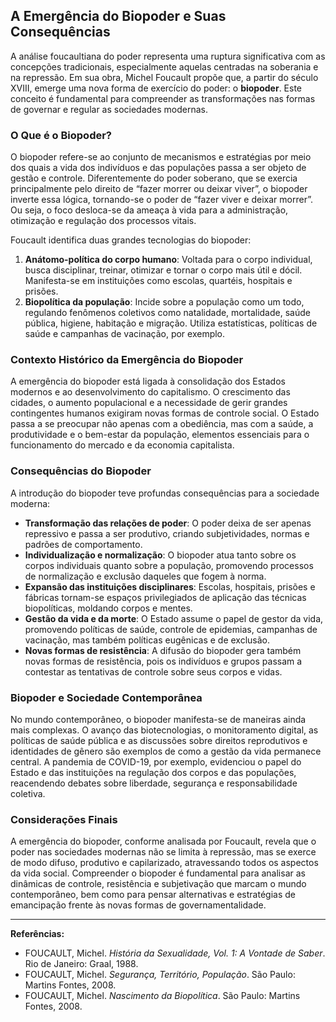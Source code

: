 
## A Emergência do Biopoder e Suas Consequências

A análise foucaultiana do poder representa uma ruptura significativa com as concepções tradicionais, especialmente aquelas centradas na soberania e na repressão. Em sua obra, Michel Foucault propõe que, a partir do século XVIII, emerge uma nova forma de exercício do poder: o **biopoder**. Este conceito é fundamental para compreender as transformações nas formas de governar e regular as sociedades modernas.

### O Que é o Biopoder?

O biopoder refere-se ao conjunto de mecanismos e estratégias por meio dos quais a vida dos indivíduos e das populações passa a ser objeto de gestão e controle. Diferentemente do poder soberano, que se exercia principalmente pelo direito de “fazer morrer ou deixar viver”, o biopoder inverte essa lógica, tornando-se o poder de “fazer viver e deixar morrer”. Ou seja, o foco desloca-se da ameaça à vida para a administração, otimização e regulação dos processos vitais.

Foucault identifica duas grandes tecnologias do biopoder:

1. **Anátomo-política do corpo humano**: Voltada para o corpo individual, busca disciplinar, treinar, otimizar e tornar o corpo mais útil e dócil. Manifesta-se em instituições como escolas, quartéis, hospitais e prisões.
2. **Biopolítica da população**: Incide sobre a população como um todo, regulando fenômenos coletivos como natalidade, mortalidade, saúde pública, higiene, habitação e migração. Utiliza estatísticas, políticas de saúde e campanhas de vacinação, por exemplo.

### Contexto Histórico da Emergência do Biopoder

A emergência do biopoder está ligada à consolidação dos Estados modernos e ao desenvolvimento do capitalismo. O crescimento das cidades, o aumento populacional e a necessidade de gerir grandes contingentes humanos exigiram novas formas de controle social. O Estado passa a se preocupar não apenas com a obediência, mas com a saúde, a produtividade e o bem-estar da população, elementos essenciais para o funcionamento do mercado e da economia capitalista.

### Consequências do Biopoder

A introdução do biopoder teve profundas consequências para a sociedade moderna:

- **Transformação das relações de poder**: O poder deixa de ser apenas repressivo e passa a ser produtivo, criando subjetividades, normas e padrões de comportamento.
- **Individualização e normalização**: O biopoder atua tanto sobre os corpos individuais quanto sobre a população, promovendo processos de normalização e exclusão daqueles que fogem à norma.
- **Expansão das instituições disciplinares**: Escolas, hospitais, prisões e fábricas tornam-se espaços privilegiados de aplicação das técnicas biopolíticas, moldando corpos e mentes.
- **Gestão da vida e da morte**: O Estado assume o papel de gestor da vida, promovendo políticas de saúde, controle de epidemias, campanhas de vacinação, mas também políticas eugênicas e de exclusão.
- **Novas formas de resistência**: A difusão do biopoder gera também novas formas de resistência, pois os indivíduos e grupos passam a contestar as tentativas de controle sobre seus corpos e vidas.

### Biopoder e Sociedade Contemporânea

No mundo contemporâneo, o biopoder manifesta-se de maneiras ainda mais complexas. O avanço das biotecnologias, o monitoramento digital, as políticas de saúde pública e as discussões sobre direitos reprodutivos e identidades de gênero são exemplos de como a gestão da vida permanece central. A pandemia de COVID-19, por exemplo, evidenciou o papel do Estado e das instituições na regulação dos corpos e das populações, reacendendo debates sobre liberdade, segurança e responsabilidade coletiva.

### Considerações Finais

A emergência do biopoder, conforme analisada por Foucault, revela que o poder nas sociedades modernas não se limita à repressão, mas se exerce de modo difuso, produtivo e capilarizado, atravessando todos os aspectos da vida social. Compreender o biopoder é fundamental para analisar as dinâmicas de controle, resistência e subjetivação que marcam o mundo contemporâneo, bem como para pensar alternativas e estratégias de emancipação frente às novas formas de governamentalidade.

___
**Referências:**
- FOUCAULT, Michel. _História da Sexualidade, Vol. 1: A Vontade de Saber_. Rio de Janeiro: Graal, 1988.
- FOUCAULT, Michel. _Segurança, Território, População_. São Paulo: Martins Fontes, 2008.
- FOUCAULT, Michel. _Nascimento da Biopolítica_. São Paulo: Martins Fontes, 2008.
```
